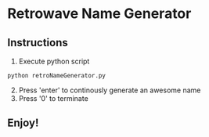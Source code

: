 # Retrowave Name Generator

## Instructions

1. Execute python script
```
python retroNameGenerator.py
```
2. Press 'enter' to continously generate an awesome name
3. Press '0' to terminate

## Enjoy!
